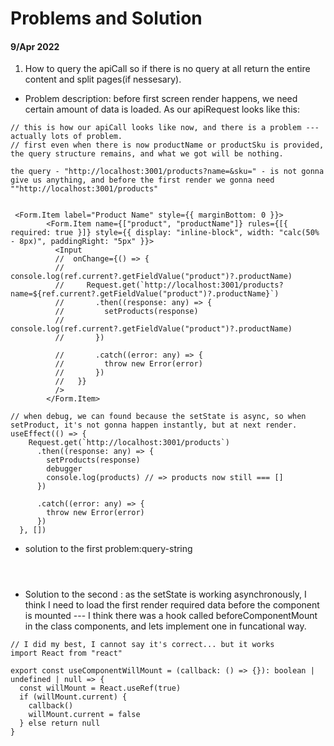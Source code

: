 # Problems and Solution

#### 9/Apr 2022

1. How to query the apiCall so if there is no query at all return the entire content and split pages(if nessesary).

- Problem description: before first screen render happens, we need certain amount of data is loaded. As our apiRequest looks like this:

```
// this is how our apiCall looks like now, and there is a problem --- actually lots of problem.
// first even when there is now productName or productSku is provided, the query structure remains, and what we got will be nothing.

the query - "http://localhost:3001/products?name=&sku=" - is not gonna give us anything, and before the first render we gonna need ""http://localhost:3001/products"


 <Form.Item label="Product Name" style={{ marginBottom: 0 }}>
        <Form.Item name={["product", "productName"]} rules={[{ required: true }]} style={{ display: "inline-block", width: "calc(50% - 8px)", paddingRight: "5px" }}>
          <Input
          //  onChange={() => {
          //     console.log(ref.current?.getFieldValue("product")?.productName)
          //     Request.get(`http://localhost:3001/products?name=${ref.current?.getFieldValue("product")?.productName}`)
          //       .then((response: any) => {
          //         setProducts(response)
          //         console.log(ref.current?.getFieldValue("product")?.productName)
          //       })

          //       .catch((error: any) => {
          //         throw new Error(error)
          //       })
          //   }}
          />
        </Form.Item>

```

```
// when debug, we can found because the setState is async, so when setProduct, it's not gonna happen instantly, but at next render.
useEffect(() => {
    Request.get(`http://localhost:3001/products`)
      .then((response: any) => {
        setProducts(response)
        debugger
        console.log(products) // => products now still === []
      })

      .catch((error: any) => {
        throw new Error(error)
      })
  }, [])

```

- solution to the first problem:query-string
```



```

- Solution to the second : as the setState is working asynchronously, I think I need to load the first render required data before the component is mounted --- I think there was a hook called beforeComponentMount in the class components, and lets implement one in funcational way.

```
// I did my best, I cannot say it's correct... but it works
import React from "react"

export const useComponentWillMount = (callback: () => {}): boolean | undefined | null => {
  const willMount = React.useRef(true)
  if (willMount.current) {
    callback()
    willMount.current = false
  } else return null
}


```
